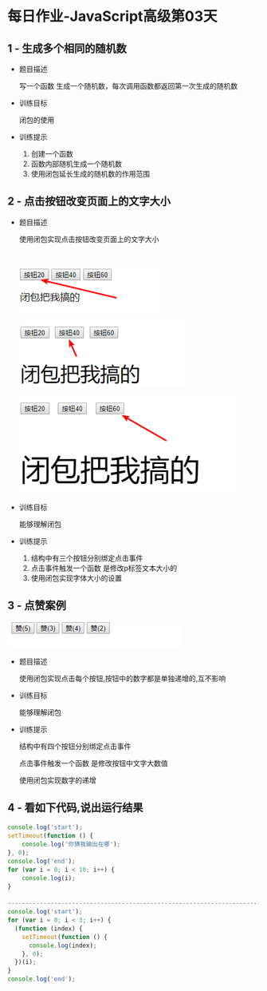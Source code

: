 # 每日作业-JavaScript高级第03天

## 1 - 生成多个相同的随机数

- 题目描述

   写一个函数 生成一个随机数，每次调用函数都返回第一次生成的随机数


- 训练目标

  闭包的使用

- 训练提示

    1. 创建一个函数
    2. 函数内部随机生成一个随机数
    3. 使用闭包延长生成的随机数的作用范围



## 2 - 点击按钮改变页面上的文字大小

- 题目描述

  使用闭包实现点击按钮改变页面上的文字大小

  ​

  ![](images/img1.png)

  ![](images/img2.png)

  ![](images/img3.png)

- 训练目标

  能够理解闭包

- 训练提示

  1. 结构中有三个按钮分别绑定点击事件
  2. 点击事件触发一个函数 是修改p标签文本大小的
  3. 使用闭包实现字体大小的设置



## 3 - 点赞案例

![](images/img4.png)

- 题目描述

  使用闭包实现点击每个按钮,按钮中的数字都是单独递增的,互不影响

- 训练目标

  能够理解闭包

- 训练提示

  结构中有四个按钮分别绑定点击事件

  点击事件触发一个函数 是修改按钮中文字大数值

  使用闭包实现数字的递增

## 4 - 看如下代码,说出运行结果

```js
console.log('start');
setTimeout(function () {
	console.log('你猜我输出在哪');
}, 0);
console.log('end');
for (var i = 0; i < 10; i++) {
	console.log(i);
}

---------------------------------------------------------------------------
console.log('start');
for (var i = 0; i < 3; i++) {
  (function (index) {
    setTimeout(function () {
      console.log(index);
    }, 0);
  })(i);
}
console.log('end');
```

